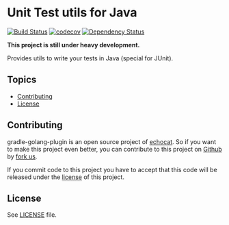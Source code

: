 # Unit Test utils for Java

[![Build Status](https://travis-ci.org/echocat/java-unit-test-utils.svg?branch=master)](https://travis-ci.org/echocat/java-unit-test-utils)
[![codecov](https://codecov.io/gh/echocat/java-unit-test-utils/branch/master/graph/badge.svg)](https://codecov.io/gh/echocat/java-unit-test-utils)
[![Dependency Status](https://www.versioneye.com/user/projects/58cecc7ccef50000242b6e67/badge.svg?style=flat-square)](https://www.versioneye.com/user/projects/58cecc7ccef50000242b6e67)

**This project is still under heavy development.**

Provides utils to write your tests in Java (special for JUnit).

## Topics

* [Contributing](#contributing)
* [License](#license)

## Contributing

gradle-golang-plugin is an open source project of [echocat](https://echocat.org). So if you want to make this project even better, you can
contribute to this project on [Github](https://github.com/echocat/gradle-golang-plugin) by
[fork us](https://github.com/echocat/gradle-golang-plugin/fork).

If you commit code to this project you have to accept that this code will be released under the [license](#license) of this project.

## License

See [LICENSE](LICENSE) file.
